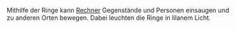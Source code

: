 Mithilfe der Ringe kann [Rechner](../NPCs/Rechner.md) Gegenstände und Personen einsaugen und zu anderen Orten bewegen. Dabei leuchten die Ringe in lilanem Licht.

